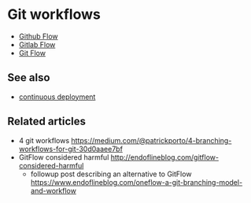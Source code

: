 # Git workflows

- [Github Flow](github.md)
- [Gitlab Flow](gitlab.md)
- [Git Flow](git-flow.md)

## See also
- [continuous deployment](../../continuous-deployment/README.md)

## Related articles
- 4 git workflows https://medium.com/@patrickporto/4-branching-workflows-for-git-30d0aaee7bf
- GitFlow considered harmful http://endoflineblog.com/gitflow-considered-harmful
  - followup post describing an alternative to GitFlow https://www.endoflineblog.com/oneflow-a-git-branching-model-and-workflow
